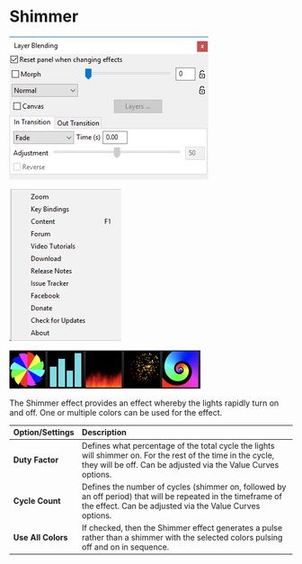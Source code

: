 # Shimmer

![Icon](../../.gitbook/assets/image%20%28590%29.png)

![Sequencer Grid](../../.gitbook/assets/image%20%28452%29.png)

![](../../.gitbook/assets/image%20%2897%29.png)

The Shimmer effect provides an effect whereby the lights rapidly turn on and off.  One or multiple colors can be used for the effect.

| Option/Settings | Description |
| :--- | :--- |
| **Duty Factor** | Defines what percentage of the total cycle the lights will shimmer on. For the rest of the time in the cycle, they will be off.  Can be adjusted via the Value Curves options. |
| **Cycle Count** | Defines the number of cycles \(shimmer on, followed by an off period\) that will be repeated in the timeframe of the effect.  Can be adjusted via the Value Curves options. |
| **Use All Colors** | If checked, then the Shimmer effect generates a pulse rather than a shimmer with the selected colors pulsing off and on in sequence. |

